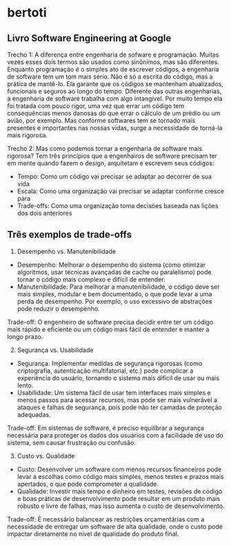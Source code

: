 # bertoti

## Livro Software Engineering at Google
Trecho 1:
A diferença entre engenharia de sofware e programação. Muitas vezes esses dois termos são usados como sinônimos, mas são diferentes. Enquanto programação é o simples ato de escrever códigos, a engenharia de software tem um tom mais sério. Não é só a escrita do código, mas a prática de mantê-lo. Ela garante que os códigos se mantenham atualizados, funcionais e seguros ao longo do tempo. Diferente das outras engenharias, a engenharia de software trabalha com algo intangível. Por muito tempo ela foi tratada com pouco rigor, uma vez que errar um código tem consequências menos danosas do que errar o cálculo de um prédio ou um avião, por exemplo. Mas conforme softwares tem se tornado mais presentes e importantes nas nossas vidas, surge a necessidade de torná-la mais rigorosa.

Trecho 2:
Mas como podemos tornar a engenharia de software mais rigorosa? Tem três princípios que a engenhairos de software precisam ter em mente quando fazem o design, arquitetam e escrevem seus códigos:

- Tempo: Como um código vai precisar se adaptar ao decorrer de sua vida
- Escala: Como uma organização vai precisar se adaptar conforme cresce para 
- Trade-offs: Como uma organização toma decisões baseada nas lições dos dois anteriores

## Três exemplos de trade-offs
1. Desempenho vs. Manutenibilidade
  - Desempenho: Melhorar o desempenho do sistema (como otimizar algoritmos, usar técnicas avançadas de cache ou paralelismo) pode tornar o código mais complexo e difícil de entender.
  - Manutenibilidade: Para melhorar a manutenibilidade, o código deve ser mais simples, modular e bem documentado, o que pode levar a uma perda de desempenho. Por exemplo, o uso excessivo de abstrações pode reduzir o desempenho.

Trade-off: O engenheiro de software precisa decidir entre ter um código mais rápido e eficiente ou um código mais fácil de entender e manter a longo prazo.

2. Segurança vs. Usabilidade
  - Segurança: Implementar medidas de segurança rigorosas (como criptografia, autenticação multifatorial, etc.) pode complicar a experiência do usuário, tornando o sistema mais difícil de usar ou mais lento.
  - Usabilidade: Um sistema fácil de usar tem interfaces mais simples e menos passos para acessar recursos, mas pode ser mais vulnerável a ataques e falhas de segurança, pois pode não ter camadas de proteção adequadas.

Trade-off: Em sistemas de software, é preciso equilibrar a segurança necessária para proteger os dados dos usuários com a facilidade de uso do sistema, sem causar frustração ou confusão.

3. Custo vs. Qualidade
  - Custo: Desenvolver um software com menos recursos financeiros pode levar a escolhas como código mais simples, menos testes e prazos mais apertados, o que pode comprometer a qualidade.
  - Qualidade: Investir mais tempo e dinheiro em testes, revisões de código e boas práticas de desenvolvimento pode resultar em um produto mais robusto e livre de falhas, mas isso aumenta o custo de desenvolvimento.

Trade-off: É necessário balancear as restrições orçamentárias com a necessidade de entregar um software de alta qualidade, onde o custo pode impactar diretamente no nível de qualidade do produto final.
